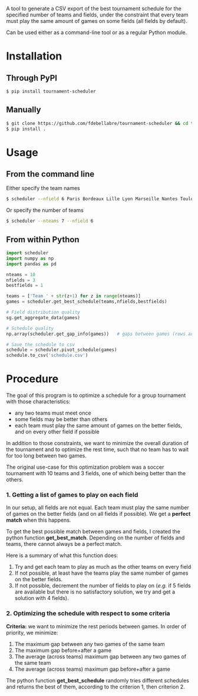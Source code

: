 A tool to generate a CSV export of the best tournament schedule for the specified number of teams and fields, under the constraint that every team must play the same amount of games on some fields (all fields by default).

Can be used either as a command-line tool or as a regular Python module.

# Installation

## Through PyPI

```bash
$ pip install tournament-scheduler
```

## Manually

```bash
$ git clone https://github.com/fdebellabre/tournament-scheduler && cd tournament-scheduler
$ pip install .
```

# Usage

## From the command line

Either specify the team names

```bash
$ scheduler --nfield 6 Paris Bordeaux Lille Lyon Marseille Nantes Toulouse
```

Or specify the number of teams

```bash
$ scheduler --nteams 7 --nfield 6
```

## From within Python

```python
import scheduler
import numpy as np
import pandas as pd

nteams = 10
nfields = 3
bestfields = 1

teams = ['Team ' + str(z+1) for z in range(nteams)]
games = scheduler.get_best_schedule(teams,nfields,bestfields)

# Field distribution quality
sg.get_aggregate_data(games)

# Schedule quality
np.array(scheduler.get_gap_info(games))   # gaps between games (rows are teams)

# Save the schedule to csv
schedule = scheduler.pivot_schedule(games)
schedule.to_csv('schedule.csv')
```



# Procedure

The goal of this program is to optimize a schedule for a group tournament with those characteristics:

- any two teams must meet once
- some fields may be better than others
- each team must play the same amount of games on the better fields, and on every other field if possible

In addition to those constraints, we want to minimize the overall duration of the tournament and to optimize the rest time, such that no team has to wait for too long between two games.

The original use-case for this optimization problem was a soccer tournament with 10 teams and 3 fields, one of which being better than the others.

### 1. Getting a list of games to play on each field

In our setup, all fields are not equal. Each team must play the same number of games on the better fields (and on all fields if possible). We get a **perfect match** when this happens.

To get the best possible match between games and fields, I created the python function **get_best_match**. Depending on the number of fields and teams, there cannot always be a perfect match.

Here is a summary of what this function does:

1. Try and get each team to play as much as the other teams on every field
2. If not possible, at least have the teams play the same number of games on the better fields.
3. If not possible, decrement the number of fields to play on (*e.g.* if 5 fields are available but there is no satisfactory solution, we try and get a solution with 4 fields).

### 2. Optimizing the schedule with respect to some criteria

**Criteria:** we want to minimize the rest periods between games. In order of priority, we minimize:

1. The maximum gap between any two games of the same team
2. The maximum gap before+after a game
3. The average (across teams) maximum gap between any two games of the same team
4. The average (across teams) maximum gap before+after a game

The python function **get_best_schedule** randomly tries different schedules and returns the best of them, according to the criterion 1, then criterion 2.

